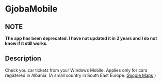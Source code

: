 # GjobaMobile

## NOTE
**The app has been deprecated. I have not updated it in 2 years and I do not know if it still works.**

## Description
Check you car tickets from your Windows Mobile. Applies only for cars registered in Albania. (A small country in South East Europe. [Google Maps](https://www.google.com/maps/place/Albania/@41.1495403,18.9684265,8z/data=!3m1!4b1!4m5!3m4!1s0x13453bf3bd274c2d:0x77ce589d6983bee!8m2!3d41.153332!4d20.168331) )